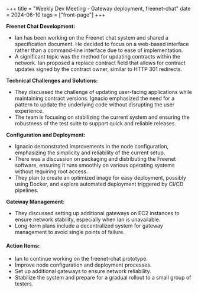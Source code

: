 +++
title = "Weekly Dev Meeting - Gateway deployment, freenet-chat"
date = 2024-06-10
tags = ["front-page"]
+++

**Freenet Chat Development:**

- Ian has been working on the Freenet chat system and shared a specification document. He decided to focus on a
  web-based interface rather than a command-line interface due to ease of implementation.
- A significant topic was the method for updating contracts within the network. Ian proposed a replace contract field
  that allows for contract updates signed by the contract owner, similar to HTTP 301 redirects.

**Technical Challenges and Solutions:**

- They discussed the challenge of updating user-facing applications while maintaining contract versions. Ignacio
  emphasized the need for a pattern to update the underlying code without disrupting the user experience.
- The team is focusing on stabilizing the current system and ensuring the robustness of the test suite to support quick
  and reliable releases.

**Configuration and Deployment:**

- Ignacio demonstrated improvements in the node configuration, emphasizing the simplicity and reliability of the current
  setup.
- There was a discussion on packaging and distributing the Freenet software, ensuring it runs smoothly on various
  operating systems without requiring root access.
- They plan to create an optimized image for easy deployment, possibly using Docker, and explore automated deployment
  triggered by CI/CD pipelines.

**Gateway Management:**

- They discussed setting up additional gateways on EC2 instances to ensure network stability, especially when Ian is
  unavailable.
- Long-term plans include a decentralized system for gateway management to avoid single points of failure.

#### Action Items:

- Ian to continue working on the freenet-chat prototype.
- Improve node configuration and deployment processes.
- Set up additional gateways to ensure network reliability.
- Stabilize the system and prepare for a gradual rollout to a small group of testers.
